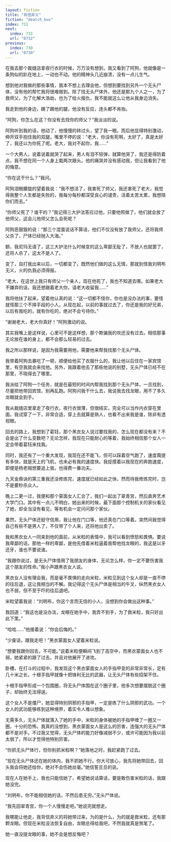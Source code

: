 ```yaml
---
layout: fiction
title: "背信弃义"
fiction: "deatch_bus"
index: 731
next:
  index: 732
  url: "0732"
previous:
  index: 730
  url: "0730"
---
```

在我去那个裁缝店拿夜行衣的时候，万万没有想到，我又看到了阿狗，他就像是一条狗似的趴在地上，一动也不动。他的精神头几近崩溃，没有一点儿生气。

想到他对我做的那些事情，我本不想上去理会他，但想到要找到另外一个无头尸体，没有他的帮忙我将很难做到。除了找无头尸体外，他还是那九个人之一，为了救师父，为了化解大浩劫，也为了给火报仇，我不能就这么让他从我身边消失。

我走到他的身边，踢了踢他的腿，他没有反应，连头都不肯抬。

“阿狗，你怎么在这？你没有去找你的师父？”我淡淡的说。

阿狗听到我的话，他动了，他慢慢的转过头，望了我一眼。而后他显得特别激动，伸开双手抱住我的双腿，嘴里不停的说：“老大，你没有死啊，太好了，真是太好了，我还以为你死了呢。老大，我对不起你，我……”

一个大男人，说着说着就哭了起来，男人有泪不轻弹，就算他哭了，我还是得防着点，我不想在同一个人身上栽两次跟头。他的痛哭并没有感动我，但让我看到了他的悔意。

“你在这干什么？”我问。

阿狗泪眼朦胧的望着我说：“我不想活了，我害死了师父，我还害死了老大，我觉得我整个人生都是失败的，我每分每秒都深受良心的谴责，活着太苦太累，我想陪你们而去。”

“你师父死了？谁干的？”我记得三大护法答应过他，只要他照做了，他们就会放了他师父，这会儿他师父怎么会死呢？

阿狗恶狠狠的说：“那三个混蛋说话不算话，他们不仅没有放了我师父，还将我师父杀了，尸体已经抛入大海。”

额，我尼玛无语了，这三大护法什么时候变的这么卑鄙无耻了，不放人也就罢了，还将人杀了，这太不是人了。

变了，自打我出来以后，一切都变了。既然他们做的这么无情，那就别怪我刘明布无义，火的仇我必须得报。

“老大，在这世上我只有师父一个亲人，现在他死了，我也不知道去哪。如果老大不嫌弃的话，我还想跟着老大你，请老大收留我……”

我将他扶了起来，望着他认真的说：“这一切都不怪你，你也是没办法的事，要怪就怪那三个不择手段的小人。从现在起，以前的事就过去了，你还是我的好兄弟，以后有我吃的，就有你吃的，绝对不会亏待你。”

“谢谢老大，老大你真好！”阿狗激动的说。

其实我嘴上是这样说，心里可不是这样想，那个欺骗我的坎还没有过去。相信那事无论放在谁的身上，都不会那么轻易的过去。

我之所以那样说，是因为我需要用他，需要他来帮我找那个无头尸体。

我带着阿狗去暴吃了一顿，顺便给他买了衣服什么的，我让他以后住在一家宾馆里，有空我就会来找他。另外，我跟着他去了那栋他说的别墅，无头尸体已经不在那里，不晓得去了哪里。

我派给了阿狗一个任务，就是在最短的时间内帮我找到那个无头尸体，一旦找到，尽量把他带回宾馆，别再乱跑。阿狗问我干什么去，我说我去找龙眼，用不了多久龙眼就会到手。

我从裁缝店里拿走了夜行衣，夜行衣很薄，但很结实，完全可以当作内衣穿在里面。我试穿了一下，非常合适，穿上去就算是熟人，也看不出来我是谁，除非有透视眼。

回去的路上，我想到了葛钰，那个黑衣女人说过要找我的，怎么现在都没有来？不会是出了什么变数吧？无论怎样，我现在只能耐心的等着，我始终相信那个女人一定会带着葛钰来找我。

同时，我还有了一个重大发现，我现在还不能飞，但可以踩着空气跑了，速度甭提有多快，就是天上的飞机，也未必有我的速度快。我捉摸着以我现在的奔跑速度，即便是杨老贼想要追上我，也得费一番功夫。

九天金鼎诀的第三重我还没修炼完，速度就已经如此之快，然而待我修炼完时，岂不是要秒杀众人。

晚上二更一过，我便和那个蒙面女人汇合了，我们一起出了翠青宫，然后直奔艺术大学门口。其中有一点儿不明白，她出来的时候，最下面那个控制机关的家伙看见了她，却全当没有看见，等有机会一定问问那个家伙。

果然，无头尸体还挺守信用，我让他在门口等，他还真在门口等着。突然间我觉得自己有些不是男人了，不仅带了个人来，还将他出卖了。

我和黑衣女人一同来到他的面前，从米粒的表情中，我可以看到愤怒和畏惧。要说我卑鄙的话，那他一样的卑鄙，是他先借着米粒逼着我帮他找龙眼的，我这是以牙还牙，谁也不要说谁。

“我跟你说过，是无头尸体借用了我朋友的身体，无论怎么样，你一定不要伤害我这个朋友的性命。”我小声跟黑衣女人说。

黑衣女人没有理会我，而是毫不畏惧的走向米粒，米粒见到这个女人却是一直不停的往后退，这让我相当的不解。我记得这个无头尸体是相当的牛叉，纵然黑衣女人也不弱，但不至于吓的往后退吧。

米粒望着我说：“刘明布，你这个言而无信的小人，没想到你会做出这种事。”

我回道：“我这也是没办法，龙眼在她手中，我弄不到手，为了救米粒，我只好出此下策。”

“哈哈……”他接着说：“你会后悔的。”

“少废话，跟我走吧！”黑衣蒙面女人望着米粒说。

“想要我跟你回去，不可能。”说着米粒便瞬间飞到了高空中，而黑衣蒙面女人也不弱，她紧紧的跟了过去，并且对他展开了进攻。

卧槽，在打斗的过程中，我发现这个黑衣蒙面女人的手指甲变的非常非常长，足有几十米之长，十根手指甲就像十把锋利无比的武器，让无头尸体有些招架不住。

十根手指甲形成一个包围圈，将无头尸体围在这个圈子里，他多次想要摆脱这个圈子，却始终无法得逞。

这个女人不是僵尸，她显得特别阴邪的手指甲，一定是练了什么阴邪的武功。一个女人的武功能够练到这种境界，着实令人难以想象。

无需多久，无头尸体就落入了她的手中，米粒的身体被她的手指甲缠了一圈又一圈，十分的恐怖。我真的没想到，黑衣蒙面女人是这么的厉害，连强大的无头尸体都不是对手。不过我又觉得，无头尸体的能力好像减弱不少，或许可能因为我以前太弱了，所以才觉得他特别厉害。

“你抓无头尸体行，但你别抓米粒啊？”她落地之时，我赶紧跑了过去。

“现在无头尸体还在她的体内，我不抓她不行。你大可放心，我先将她带回去，回头我会将她还给你，绝对不会伤她丝毫。”她信誓旦旦的说。

现在人在她手上，我也只能信她了，希望她说话算话，要是敢伤害米粒的话，我跟她没完。

“刘明布，你不能相信她的话，不然后患无穷。”无头尸体说。

“我先回翠青宫，你一个人慢慢走吧。”她说完就想走。

我哪能让他走，我背信弃义的将她带过来，为的是什么，为的就是救米粒，还有那颗龙眼。但现在米粒没法恢复自由，龙眼总得给我吧，不然我就真是煞笔了。

她一直没提龙眼的事，她不会是想反悔吧？